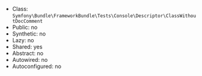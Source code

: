 - Class: `Symfony\Bundle\FrameworkBundle\Tests\Console\Descriptor\ClassWithoutDocComment`
- Public: no
- Synthetic: no
- Lazy: no
- Shared: yes
- Abstract: no
- Autowired: no
- Autoconfigured: no

